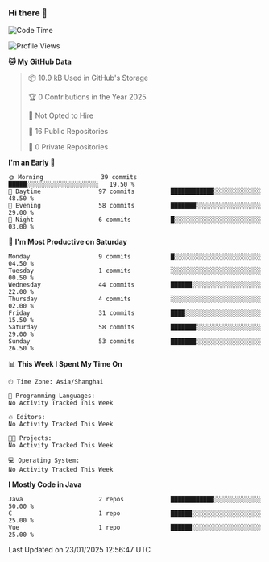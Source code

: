 ### Hi there 👋
<!--START_SECTION:waka-->
![Code Time](http://img.shields.io/badge/Code%20Time-443%20hrs%2022%20mins-blue)

![Profile Views](http://img.shields.io/badge/Profile%20Views-0-blue)

**🐱 My GitHub Data** 

> 📦 10.9 kB Used in GitHub's Storage 
 > 
> 🏆 0 Contributions in the Year 2025
 > 
> 🚫 Not Opted to Hire
 > 
> 📜 16 Public Repositories 
 > 
> 🔑 0 Private Repositories 
 > 
**I'm an Early 🐤** 

```text
🌞 Morning                39 commits          █████░░░░░░░░░░░░░░░░░░░░   19.50 % 
🌆 Daytime                97 commits          ████████████░░░░░░░░░░░░░   48.50 % 
🌃 Evening                58 commits          ███████░░░░░░░░░░░░░░░░░░   29.00 % 
🌙 Night                  6 commits           █░░░░░░░░░░░░░░░░░░░░░░░░   03.00 % 
```
📅 **I'm Most Productive on Saturday** 

```text
Monday                   9 commits           █░░░░░░░░░░░░░░░░░░░░░░░░   04.50 % 
Tuesday                  1 commits           ░░░░░░░░░░░░░░░░░░░░░░░░░   00.50 % 
Wednesday                44 commits          ██████░░░░░░░░░░░░░░░░░░░   22.00 % 
Thursday                 4 commits           ░░░░░░░░░░░░░░░░░░░░░░░░░   02.00 % 
Friday                   31 commits          ████░░░░░░░░░░░░░░░░░░░░░   15.50 % 
Saturday                 58 commits          ███████░░░░░░░░░░░░░░░░░░   29.00 % 
Sunday                   53 commits          ███████░░░░░░░░░░░░░░░░░░   26.50 % 
```


📊 **This Week I Spent My Time On** 

```text
🕑︎ Time Zone: Asia/Shanghai

💬 Programming Languages: 
No Activity Tracked This Week

🔥 Editors: 
No Activity Tracked This Week

🐱‍💻 Projects: 
No Activity Tracked This Week

💻 Operating System: 
No Activity Tracked This Week
```

**I Mostly Code in Java** 

```text
Java                     2 repos             ████████████░░░░░░░░░░░░░   50.00 % 
C                        1 repo              ██████░░░░░░░░░░░░░░░░░░░   25.00 % 
Vue                      1 repo              ██████░░░░░░░░░░░░░░░░░░░   25.00 % 
```




 Last Updated on 23/01/2025 12:56:47 UTC
<!--END_SECTION:waka-->
<!--
**0Cherish/0Cherish** is a ✨ _special_ ✨ repository because its `README.md` (this file) appears on your GitHub profile.

Here are some ideas to get you started:

- 🔭 I’m currently working on ...
- 🌱 I’m currently learning ...
- 👯 I’m looking to collaborate on ...
- 🤔 I’m looking for help with ...
- 💬 Ask me about ...
- 📫 How to reach me: ...
- 😄 Pronouns: ...
- ⚡ Fun fact: ...
-->
